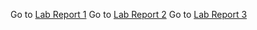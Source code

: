 Go to [Lab Report 1](LabReport1.md)
Go to [Lab Report 2](LabReport2.md)
Go to [Lab Report 3](LabReport3.md)